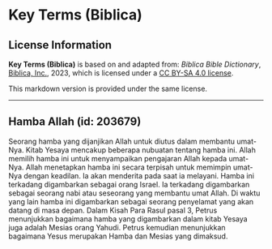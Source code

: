 # Key Terms (Biblica)

## License Information

**Key Terms (Biblica)** is based on and adapted from: _Biblica Bible Dictionary_, [Biblica, Inc.](https://www.biblica.com/), 2023, which is licensed under a [CC BY-SA 4.0 license](https://creativecommons.org/licenses/by-sa/4.0/legalcode.en).

This markdown version is provided under the same license.



--------------------------------

## Hamba Allah (id: 203679)

Seorang hamba yang dijanjikan Allah untuk diutus dalam membantu umat\-Nya. Kitab Yesaya mencakup beberapa nubuatan tentang hamba ini. Allah memilih hamba ini untuk menyampaikan pengajaran Allah kepada umat\-Nya. Allah menetapkan hamba ini secara terpisah untuk memimpin umat\-Nya dengan keadilan. Ia akan menderita pada saat ia melayani. Hamba ini terkadang digambarkan sebagai orang Israel. Ia terkadang digambarkan sebagai seorang nabi atau seseorang yang membantu umat Allah. Di waktu yang lain hamba ini digambarkan sebagai seorang penyelamat yang akan datang di masa depan. Dalam Kisah Para Rasul pasal 3, Petrus menunjukkan bagaimana hamba yang digambarkan dalam kitab Yesaya juga adalah Mesias orang Yahudi. Petrus kemudian menunjukkan bagaimana Yesus merupakan Hamba dan Mesias yang dimaksud.


